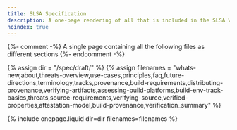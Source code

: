 ```yaml
---
title: SLSA Specification
description: A one-page rendering of all that is included in the SLSA Working Draft.
noindex: true
---
```

{%- comment -%}
A single page containing all the following files as different sections
{%- endcomment -%}

{% assign dir = "/spec/draft/" %}
{% assign filenames = "whats-new,about,threats-overview,use-cases,principles,faq,future-directions,terminology,tracks,provenance,build-requirements,distributing-provenance,verifying-artifacts,assessing-build-platforms,build-env-track-basics,threats,source-requirements,verifying-source,verified-properties,attestation-model,build-provenance,verification_summary" %}

{% include onepage.liquid dir=dir filenames=filenames %}
